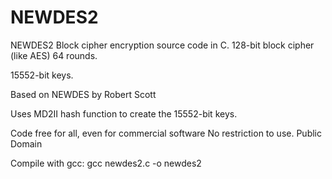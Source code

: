 # NEWDES2
NEWDES2 Block cipher encryption source code in C. 128-bit block cipher (like AES) 64 rounds.

15552-bit keys.
 
Based on NEWDES by Robert Scott

Uses MD2II hash function to create the 15552-bit keys.
 
Code free for all, even for commercial software 
No restriction to use. Public Domain 

Compile with gcc: gcc newdes2.c -o newdes2
   
